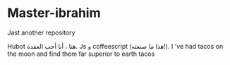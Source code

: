 # Master-ibrahim
Jast another repository 

Hubot هنا ، أنا أحب العقدة. Js و coffeescript (هذا ما صنعته!).
I 've had tacos on the moon and find them far superior to earth tacos
